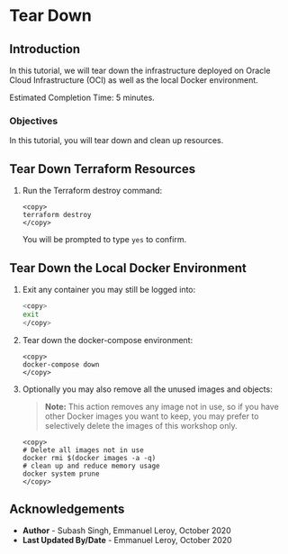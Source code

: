 # Tear Down

## Introduction

In this tutorial, we will tear down the infrastructure deployed on Oracle Cloud Infrastructure (OCI) as well as the local Docker environment.

Estimated Completion Time: 5 minutes.

### Objectives

In this tutorial, you will tear down and clean up resources.


## Tear Down Terraform Resources

1. Run the Terraform destroy command:

    ```
    <copy>
    terraform destroy
    </copy>
    ```

    You will be prompted to type `yes` to confirm.

## Tear Down the Local Docker Environment

1. Exit any container you may still be logged into:

    ```bash
    <copy>
    exit
    </copy>
    ```

2. Tear down the docker-compose environment:
    ```
    <copy>
    docker-compose down
    </copy>
    ```

3. Optionally you may also remove all the unused images and objects:

    > **Note:** This action removes any image not in use, so if you have other Docker images you want to keep, you may prefer to selectively delete the images of this workshop only.

    ```
    <copy>
    # Delete all images not in use
    docker rmi $(docker images -a -q)
    # clean up and reduce memory usage
    docker system prune
    </copy>
    ```

## Acknowledgements
 - **Author** - Subash Singh, Emmanuel Leroy, October 2020
 - **Last Updated By/Date** - Emmanuel Leroy, October 2020
